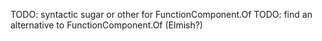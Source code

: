 
TODO: syntactic sugar or other for FunctionComponent.Of
TODO: find an alternative to FunctionComponent.Of (Elmish?)